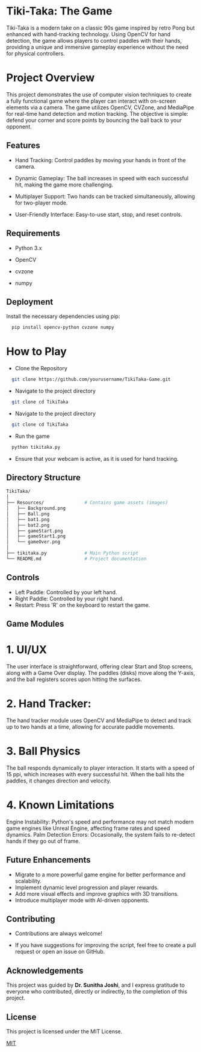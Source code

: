 
# Tiki-Taka: The Game

Tiki-Taka is a modern take on a classic 90s game inspired by retro Pong but enhanced with hand-tracking technology. Using OpenCV for hand detection, the game allows players to control paddles with their hands, providing a unique and immersive gameplay experience without the need for physical controllers.

# Project Overview


This project demonstrates the use of computer vision techniques to create a fully functional game where the player can interact with on-screen elements via a camera. The game utilizes OpenCV, CVZone, and MediaPipe for real-time hand detection and motion tracking. The objective is simple: defend your corner and score points by bouncing the ball back to your opponent.



## Features

- Hand Tracking: Control paddles by moving your hands in front of the camera.

- Dynamic Gameplay: The ball increases in speed with each successful hit, making the game more challenging.

- Multiplayer Support: Two hands can be tracked simultaneously, allowing for two-player mode.

- User-Friendly Interface: Easy-to-use start, stop, and reset controls.

## Requirements

- Python 3.x

- OpenCV

- cvzone

- numpy





## Deployment

Install the necessary dependencies using pip:

```bash
  pip install opencv-python cvzone numpy
```
# How to Play

- Clone the Repository

```bash
  git clone https://github.com/yourusername/TikiTaka-Game.git
```
- Navigate to the project directory

```bash
  git clone cd TikiTaka
```
- Navigate to the project directory

```bash
  git clone cd TikiTaka
```
- Run the game

```bash
  python tikitaka.py
```
- Ensure that your webcam is active, as it is used for hand tracking.
## Directory Structure

```bash
TikiTaka/
│
├── Resources/               # Contains game assets (images)
│   ├── Background.png
│   ├── Ball.png
│   ├── bat1.png
│   ├── bat2.png
│   ├── gameStart.png
│   ├── gameStart1.png
│   └── gameOver.png
│
├── tikitaka.py              # Main Python script
└── README.md                # Project documentation
```
## Controls

- Left Paddle: Controlled by your left hand.
- Right Paddle: Controlled by your right hand.
- Restart: Press 'R' on the keyboard to restart the game.
## Game Modules

# 1. UI/UX
The user interface is straightforward, offering clear Start and Stop screens, along with a Game Over display. The paddles (disks) move along the Y-axis, and the ball registers scores upon hitting the surfaces.

# 2. Hand Tracker:
The hand tracker module uses OpenCV and MediaPipe to detect and track up to two hands at a time, allowing for accurate paddle movements.

# 3. Ball Physics
The ball responds dynamically to player interaction. It starts with a speed of 15 ppi, which increases with every successful hit. When the ball hits the paddles, it changes direction and velocity.

# 4. Known Limitations
Engine Instability: Python's speed and performance may not match modern game engines like Unreal Engine, affecting frame rates and speed dynamics.
Palm Detection Errors: Occasionally, the system fails to re-detect hands if they go out of frame.

## Future Enhancements

- Migrate to a more powerful game engine for better performance and scalability.
- Implement dynamic level progression and player rewards.
- Add more visual effects and improve graphics with 3D transitions.
- Introduce multiplayer mode with AI-driven opponents.
## Contributing

- Contributions are always welcome!

- If you have suggestions for improving the script, feel free to create a pull request or open an issue on GitHub.


## Acknowledgements

This project was guided by **Dr. Sunitha Joshi**, and I express gratitude to everyone who contributed, directly or indirectly, to the completion of this project.


## License

This project is licensed under the MIT License.

[MIT](https://choosealicense.com/licenses/mit/)

